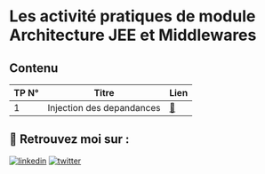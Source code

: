 
# Les activité pratiques de module Architecture JEE et Middlewares 

## Contenu

|           TP N°              |                     Titre                     |          Lien        |
|     -----------------    |        ----------------------------------     |       ---------      |
|           1            |            Injection des depandances          | [:link:](TP1 "TP1") |

## 🔗 Retrouvez moi sur :
[![linkedin](https://img.shields.io/badge/linkedin-0A66C2?style=for-the-badge&logo=linkedin&logoColor=white)](https://www.linkedin.com/in/hamzaaitbenyissa/)
[![twitter](https://img.shields.io/badge/twitter-1DA1F2?style=for-the-badge&logo=twitter&logoColor=white)](https://twitter.com/h_aitbenyissa)

